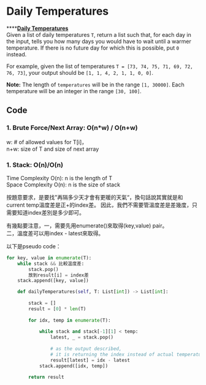 # Daily Temperatures

\*\*\*\*[**Daily Temperatures**](https://leetcode.com/problems/daily-temperatures/)  
Given a list of daily temperatures `T`, return a list such that, for each day in the input, tells you how many days you would have to wait until a warmer temperature. If there is no future day for which this is possible, put `0` instead.

For example, given the list of temperatures `T = [73, 74, 75, 71, 69, 72, 76, 73]`, your output should be `[1, 1, 4, 2, 1, 1, 0, 0]`.

**Note:** The length of `temperatures` will be in the range `[1, 30000]`. Each temperature will be an integer in the range `[30, 100]`.  


## Code

### 1. Brute Force/Next Array: O\(n\*w\) / O\(n+w\)

w: \# of allowed values for T\[i\]，  
n+w: size of T and size of next array 

### 1. Stack: O\(n\)/O\(n\)

Time Complexity O\(n\): n is the length of T  
Space Complexity O\(n\): n is the size of stack

按題意要求，是要找"再隔多少天才會有更暖的天氣“，換句話說其實就是和current temp溫度差是正+的index差。 因此，我們不需要管溫度差是差幾度，只需要知道index差別是多少即可。  
  
有幾點要注意，一，需要先用enumerate\(\)來取得\(key,value\) pair。  
二，溫度差可以用index - latest來取得。  
  
以下是pseudo code：

```python
for key, value in enumerate(T):
    while stack && 比較溫度差:
        stack.pop()
        放到result[i] = index差
    stack.append([key, value])    
```



```python
    def dailyTemperatures(self, T: List[int]) -> List[int]:
        
        stack = []
        result = [0] * len(T)
        
        for idx, temp in enumerate(T):
            
            while stack and stack[-1][1] < temp:
                latest, _ = stack.pop()
                
                # as the output described, 
                # it is returning the index instead of actual temperatures (how many days we should have to wait)
                result[latest] = idx - latest
            stack.append([idx, temp])
            
        return result    
```

